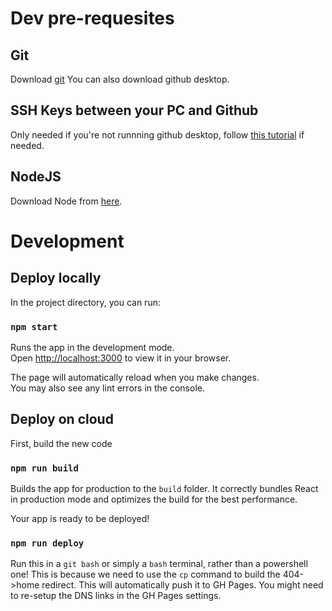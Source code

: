 # Dev pre-requesites

## Git

Download [git](https://git-scm.com/downloads)
You can also download github desktop.

## SSH Keys between your PC and Github

Only needed if you're not runnning github desktop, follow [this tutorial](https://docs.github.com/en/authentication/connecting-to-github-with-ssh/adding-a-new-ssh-key-to-your-github-account) if needed.

<!-- ## VS Code Extensions -->

<!-- I recommend you have  -->

## NodeJS

Download Node from [here](https://nodejs.org/en/download/current).

# Development

## Deploy locally

In the project directory, you can run:

### `npm start`

Runs the app in the development mode.\
Open [http://localhost:3000](http://localhost:3000) to view it in your browser.

The page will automatically reload when you make changes.\
You may also see any lint errors in the console.

## Deploy on cloud

First, build the new code

### `npm run build`

Builds the app for production to the `build` folder. It correctly bundles React in production mode and optimizes the build for the best performance.

Your app is ready to be deployed!

### `npm run deploy`

Run this in a `git bash` or simply a `bash` terminal, rather than a powershell one! This is because we need to use the `cp` command to build the 404->home redirect.
This will automatically push it to GH Pages. You might need to re-setup the DNS links in the GH Pages settings.
